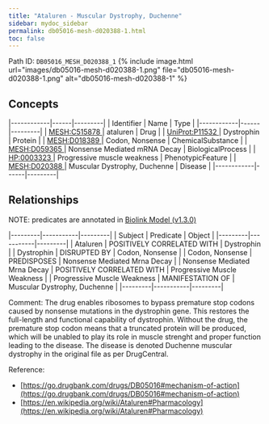 ```yaml
---
title: "Ataluren - Muscular Dystrophy, Duchenne"
sidebar: mydoc_sidebar
permalink: db05016-mesh-d020388-1.html
toc: false 
---
```



Path ID: `DB05016_MESH_D020388_1`
{% include image.html url="images/db05016-mesh-d020388-1.png" file="db05016-mesh-d020388-1.png" alt="db05016-mesh-d020388-1" %}

## Concepts

|------------|------|---------|
| Identifier | Name | Type    |
|------------|------|---------|
| <a href="https://identifiers.org/MESH:C515878">MESH:C515878 </a> | ataluren | Drug |
| <a href="https://identifiers.org/UniProt:P11532">UniProt:P11532 </a> | Dystrophin | Protein |
| <a href="https://identifiers.org/MESH:D018389">MESH:D018389 </a> | Codon, Nonsense | ChemicalSubstance |
| <a href="https://identifiers.org/MESH:D059365">MESH:D059365 </a> | Nonsense Mediated mRNA Decay | BiologicalProcess |
| <a href="https://identifiers.org/HP:0003323">HP:0003323 </a> | Progressive muscle weakness | PhenotypicFeature |
| <a href="https://identifiers.org/MESH:D020388">MESH:D020388 </a> | Muscular Dystrophy, Duchenne | Disease |
|------------|------|---------|

## Relationships


NOTE: predicates are annotated in <a href="https://github.com/biolink/biolink-model/releases/tag/v1.3.0">Biolink Model (v1.3.0)</a>

|---------|-----------|---------|
| Subject | Predicate | Object  |
|---------|-----------|---------|
| Ataluren | POSITIVELY CORRELATED WITH | Dystrophin |
| Dystrophin | DISRUPTED BY | Codon, Nonsense |
| Codon, Nonsense | PREDISPOSES | Nonsense Mediated Mrna Decay |
| Nonsense Mediated Mrna Decay | POSITIVELY CORRELATED WITH | Progressive Muscle Weakness |
| Progressive Muscle Weakness | MANIFESTATION OF | Muscular Dystrophy, Duchenne |
|---------|-----------|---------|

Comment: The drug enables ribosomes to bypass premature stop codons caused by nonsense mutations in the dystrophin gene. This restores the full-length and functional capability of dystrophin. Without the drug, the premature stop codon means that a truncated protein will be produced, which will be unabled to play its role in muscle strenght and proper function leading to the disease. The disease is denoted Duchenne muscular dystrophy in the original file as per DrugCentral.

Reference: 
  - [https://go.drugbank.com/drugs/DB05016#mechanism-of-action](https://go.drugbank.com/drugs/DB05016#mechanism-of-action)
  - [https://en.wikipedia.org/wiki/Ataluren#Pharmacology](https://en.wikipedia.org/wiki/Ataluren#Pharmacology)
